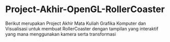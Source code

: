 # Project-Akhir-OpenGL-RollerCoaster
Berikut merupakan Project Akhir Mata Kuliah Grafika Komputer dan Visualisasi untuk membuat RollerCoaster dengan tampilan yang interaktif yang mana menggunakan kamera serta transformasi
